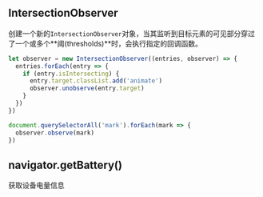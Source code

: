 ##  IntersectionObserver

创建一个新的`IntersectionObserver`对象，当其监听到目标元素的可见部分穿过了一个或多个**阈(thresholds)**时，会执行指定的回调函数。

```js
let observer = new IntersectionObserver((entries, observer) => {
  entries.forEach(entry => {
    if (entry.isIntersecting) {
      entry.target.classList.add('animate')
      observer.unobserve(entry.target)
    }
  })
})

document.querySelectorAll('mark').forEach(mark => {
  observer.observe(mark)
})
```
## navigator.getBattery()

获取设备电量信息
